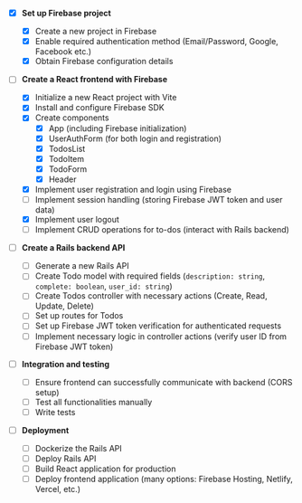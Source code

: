 - [x] **Set up Firebase project**

  - [x] Create a new project in Firebase
  - [x] Enable required authentication method (Email/Password, Google, Facebook etc.)
  - [x] Obtain Firebase configuration details

- [ ] **Create a React frontend with Firebase**

  - [x] Initialize a new React project with Vite
  - [x] Install and configure Firebase SDK
  - [x] Create components
    - [x] App (including Firebase initialization)
    - [x] UserAuthForm (for both login and registration)
    - [x] TodosList
    - [x] TodoItem
    - [x] TodoForm
    - [x] Header
  - [x] Implement user registration and login using Firebase
  - [ ] Implement session handling (storing Firebase JWT token and user data)
  - [x] Implement user logout
  - [ ] Implement CRUD operations for to-dos (interact with Rails backend)

- [ ] **Create a Rails backend API**

  - [ ] Generate a new Rails API
  - [ ] Create Todo model with required fields (`description: string`, `complete: boolean`, `user_id: string`)
  - [ ] Create Todos controller with necessary actions (Create, Read, Update, Delete)
  - [ ] Set up routes for Todos
  - [ ] Set up Firebase JWT token verification for authenticated requests
  - [ ] Implement necessary logic in controller actions (verify user ID from Firebase JWT token)

- [ ] **Integration and testing**

  - [ ] Ensure frontend can successfully communicate with backend (CORS setup)
  - [ ] Test all functionalities manually
  - [ ] Write tests

- [ ] **Deployment**
  - [ ] Dockerize the Rails API
  - [ ] Deploy Rails API
  - [ ] Build React application for production
  - [ ] Deploy frontend application (many options: Firebase Hosting, Netlify, Vercel, etc.)
